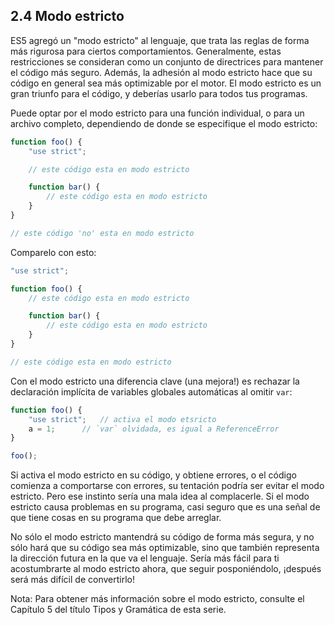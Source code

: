 ## 2.4 Modo estricto

ES5 agregó un "modo estricto" al lenguaje, que trata las reglas de forma más rigurosa para ciertos comportamientos. Generalmente, estas restricciones se consideran como un conjunto de directrices para mantener el código más seguro. Además, la adhesión al modo estricto hace que su código en general sea más optimizable por el motor. El modo estricto es un gran triunfo para el código, y deberías usarlo para todos tus programas.

Puede optar por el modo estricto para una función individual, o para un archivo completo, dependiendo de donde se especifique el modo estricto:

```js
function foo() {
	"use strict";

	// este código esta en modo estricto

	function bar() {
		// este código esta en modo estricto
	}
}

// este código 'no' esta en modo estricto
```

Comparelo con esto:

```js
"use strict";

function foo() {
	// este código esta en modo estricto

	function bar() {
		// este código esta en modo estricto
	}
}

// este código esta en modo estricto
```

Con el modo estricto una diferencia clave \(una mejora!\) es rechazar la declaración implícita de variables globales automáticas al omitir `var`:

```js
function foo() {
	"use strict";	// activa el modo etsricto
	a = 1;		// `var` olvidada, es igual a ReferenceError
}

foo();
```

Si activa el modo estricto en su código, y obtiene errores, o el código comienza a comportarse con errores, su tentación podría ser evitar el modo estricto. Pero ese instinto sería una mala idea al complacerle. Si el modo estricto causa problemas en su programa, casi seguro que es una señal de que tiene cosas en su programa que debe arreglar.

No sólo el modo estricto mantendrá su código de forma más segura, y no sólo hará que su código sea más optimizable, sino que también representa la dirección futura en la que va el lenguaje. Sería más fácil para ti acostumbrarte al modo estricto ahora, que seguir posponiéndolo, ¡después será más difícil de convertirlo!

Nota: Para obtener más información sobre el modo estricto, consulte el Capítulo 5 del título Tipos y Gramática de esta serie.

